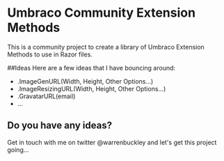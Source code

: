 Umbraco Community Extension Methods
========================

This is a community project to create a library of Umbraco Extension Methods to use in Razor files.


##Ideas
Here are a few ideas that I have bouncing around:
* .ImageGenURL(Width, Height, Other Options...)
* .ImageResizingURL(Width, Height, Other Options...)
* .GravatarURL(email)
* ...

## Do you have any ideas?
Get in touch with me on twitter @warrenbuckley and let's get this project going...
